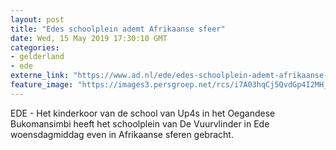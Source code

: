 ```yaml
---
layout: post
title: "Edes schoolplein ademt Afrikaanse sfeer"
date: Wed, 15 May 2019 17:30:10 GMT
categories: 
- gelderland 
- ede 
externe_link: "https://www.ad.nl/ede/edes-schoolplein-ademt-afrikaanse-sfeer~a13ffda7/"
feature_image: "https://images3.persgroep.net/rcs/i7A03hqCj5QvdGp4I2MH_1Dp8Rg/diocontent/148428655/_fitwidth/400/?appId=21791a8992982cd8da851550a453bd7f&quality=0.7"
---
```


EDE - Het kinderkoor van de school van Up4s in het Oegandese Bukomansimbi heeft het schoolplein van De Vuurvlinder in Ede woensdagmiddag even in Afrikaanse sferen gebracht.
